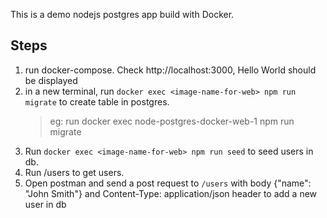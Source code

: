 This is a demo nodejs postgres app build with Docker.

## Steps

1. run docker-compose. Check http://localhost:3000, Hello World should be displayed
2. in a new terminal, run `docker exec <image-name-for-web> npm run migrate` to create table in postgres.
   > eg: run docker exec node-postgres-docker-web-1 npm run migrate
3. Run `docker exec <image-name-for-web> npm run seed` to seed users in db.
4. Run /users to get users.
5. Open postman and send a post request to `/users` with body {"name": "John Smith"} and Content-Type: application/json header to add a new user in db
